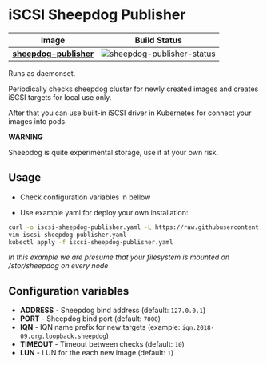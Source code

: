# iSCSI Sheepdog Publisher

| Image                    | Build Status                 |
|--------------------------|------------------------------|
| **[sheepdog-publisher]** | ![sheepdog-publisher-status] |

[sheepdog-publisher]: sheepdog-publisher
[sheepdog-publisher-status]: https://img.shields.io/docker/build/kvaps/sheepdog-publisher.svg

Runs as daemonset.

Periodically checks sheepdog cluster for newly created images and creates iSCSI targets
for local use only.

After that you can use built-in iSCSI driver in Kubernetes for connect your images into pods.

**WARNING**

Sheepdog is quite experimental storage, use it at your own risk.


## Usage

* Check configuration variables in bellow

* Use example yaml for deploy your own installation:

```bash
curl -o iscsi-sheepdog-publisher.yaml -L https://raw.githubusercontent.com/kvaps/kube-iscsi-loop/master/iscsi-sheepdog-publisher/iscsi-sheepdog-publisher.yaml
vim iscsi-sheepdog-publisher.yaml
kubectl apply -f iscsi-sheepdog-publisher.yaml
```

*In this example we are presume that your filesystem is mounted on /stor/sheepdog on every node*

## Configuration variables

* **ADDRESS** - Sheepdog bind address (default: `127.0.0.1`)
* **PORT** - Sheepdog bind port (default: `7000`)
* **IQN** - IQN name prefix for new targets (example: `iqn.2018-09.org.loopback.sheepdog`)
* **TIMEOUT** - Timeout between checks (default: `10`)
* **LUN** - LUN for the each new image (default: `1`)
